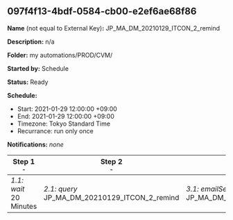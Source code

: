 ## 097f4f13-4bdf-0584-cb00-e2ef6ae68f86

**Name** (not equal to External Key)**:** JP_MA_DM_20210129_ITCON_2_remind

**Description:** n/a

**Folder:** my automations/PROD/CVM/

**Started by:** Schedule

**Status:** Ready

**Schedule:**

* Start: 2021-01-29 12:00:00 +09:00
* End: 2021-01-29 12:00:00 +09:00
* Timezone: Tokyo Standard Time
* Recurrance: run only once

**Notifications:** _none_


| Step 1<br>_<small>-</small>_ | Step 2<br>_<small>-</small>_ | Step 3<br>_<small>-</small>_ |
| --- | --- | --- |
| _1.1: wait_<br>20 Minutes | _2.1: query_<br>JP_MA_DM_20210129_ITCON_2_remind | _3.1: emailSend_<br>JP_MA_DM_20210129_ITCON_2_remind |
